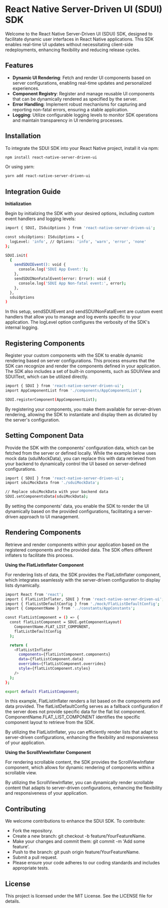 # React Native Server-Driven UI (SDUI) SDK

Welcome to the React Native Server-Driven UI (SDUI) SDK, designed to facilitate dynamic user interfaces in React Native applications. This SDK enables real-time UI updates without necessitating client-side redeployments, enhancing flexibility and reducing release cycles.

## Features

- **Dynamic UI Rendering**: Fetch and render UI components based on server configurations, enabling real-time updates and personalized experiences.
- **Component Registry**: Register and manage reusable UI components that can be dynamically rendered as specified by the server.
- **Error Handling**: Implement robust mechanisms for capturing and reporting non-fatal errors, ensuring a stable application.
- **Logging**: Utilize configurable logging levels to monitor SDK operations and maintain transparency in UI rendering processes.

## Installation

To integrate the SDUI SDK into your React Native project, install it via npm:

```bash
npm install react-native-server-driven-ui
```
Or using yarn:

```bash
yarn add react-native-server-driven-ui
```
## Integration Guide
**Initialization**

Begin by initializing the SDK with your desired options, including custom event handlers and logging levels:
```bash
import { SDUI, ISduiOptions } from 'react-native-server-driven-ui';

const sduiOptions: ISduiOptions = {
  logLevel: 'info', // Options: 'info', 'warn', 'error', 'none'
};

SDUI.init(
  {
    sendSDUIEvent(): void {
      console.log('SDUI App Event:');
    },
    sendSDUINonFatalEvent(error: Error): void {
      console.log('SDUI App Non-fatal event:', error);
    },
  },
  sduiOptions
)
```
In this setup, sendSDUIEvent and sendSDUINonFatalEvent are custom event handlers that allow you to manage and log events specific to your application. The logLevel option configures the verbosity of the SDK's internal logging.

## Registering Components
Register your custom components with the SDK to enable dynamic rendering based on server configurations. This process ensures that the SDK can recognize and render the components defined in your application. The SDK also includes a set of built-in components, such as SDUIView and SDUIText, which can be utilized directly.

```bash
import { SDUI } from 'react-native-server-driven-ui';
import AppComponentList from './components/AppComponentList';

SDUI.registerComponent(AppComponentList);
```

By registering your components, you make them available for server-driven rendering, allowing the SDK to instantiate and display them as dictated by the server's configuration.

## Setting Component Data

Provide the SDK with the components' configuration data, which can be fetched from the server or defined locally. While the example below uses mock data (sduiMockData), you can replace this with data retrieved from your backend to dynamically control the UI based on server-defined configurations.
```bash
import { SDUI } from 'react-native-server-driven-ui';
import sduiMockData from './sduiMockData';

// Replace sduiMockData with your backend data
SDUI.setComponentsData(sduiMockData);
```
By setting the components' data, you enable the SDK to render the UI dynamically based on the provided configurations, facilitating a server-driven approach to UI management.

## Rendering Components
Retrieve and render components within your application based on the registered components and the provided data. The SDK offers different inflaters to facilitate this process.

**Using the FlatListInflater Component**

For rendering lists of data, the SDK provides the FlatListInflater component, which integrates seamlessly with the server-driven configuration to display lists dynamically.

```bash
import React from 'react';
import { FlatListInflater, SDUI } from 'react-native-server-driven-ui';
import { flatListDefaultConfig } from './mock/FlatListDefaultConfig';
import { ComponentName } from '../constants/AppConstants';

const FlatListComponent = () => {
  const flatListComponent = SDUI.getComponentLayout(
    ComponentName.FLAT_LIST_COMPONENT,
    flatListDefaultConfig
  );

  return (
    <FlatListInflater
      components={flatListComponent.components}
      data={flatListComponent.data}
      overrides={flatListComponent.overrides}
      style={flatListComponent.styles}
    />
  );
};

export default FlatListComponent;
```
In this example, FlatListInflater renders a list based on the components and data provided. The flatListDefaultConfig serves as a fallback configuration if the server does not provide specific data for the flat list component. ComponentName.FLAT_LIST_COMPONENT identifies the specific component layout to retrieve from the SDK.

By utilizing the FlatListInflater, you can efficiently render lists that adapt to server-driven configurations, enhancing the flexibility and responsiveness of your application.

**Using the ScrollViewInflater Component**

For rendering scrollable content, the SDK provides the ScrollViewInflater component, which allows for dynamic rendering of components within a scrollable view.

By utilizing the ScrollViewInflater, you can dynamically render scrollable content that adapts to server-driven configurations, enhancing the flexibility and responsiveness of your application.

## Contributing
We welcome contributions to enhance the SDUI SDK. To contribute:

- Fork the repository.
- Create a new branch: git checkout -b feature/YourFeatureName.
- Make your changes and commit them: git commit -m 'Add some feature'.
- Push to the branch: git push origin feature/YourFeatureName.
- Submit a pull request.
- Please ensure your code adheres to our coding standards and includes appropriate tests.

## License
This project is licensed under the MIT License. See the LICENSE file for details.
